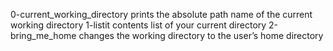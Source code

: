 0-current_working_directory prints the absolute path name of the current working directory
1-listit contents list of your current directory
2-bring_me_home changes the working directory to the user’s home directory
